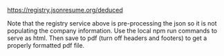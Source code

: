 https://registry.jsonresume.org/deduced

Note that the registry service above is pre-processing the json so it is not populating the company information. Use the local npm run commands to serve as html. Then save to pdf (turn off headers and footers) to get a properly formatted pdf file. 